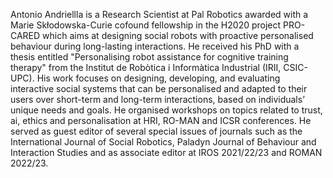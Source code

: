 Antonio Andriellla is a Research Scientist at Pal Robotics awarded with a Marie Skłodowska-Curie cofound fellowship in the H2020 project PRO-CARED which aims at designing social robots with proactive personalised behaviour during long-lasting interactions. He received his PhD with a thesis entitled "Personalising robot assistance for cognitive training therapy" from the Institut de Robòtica i Informàtica Industrial (IRII, CSIC-UPC). His work focuses on designing, developing, and evaluating interactive social systems that can be personalised and adapted to their users over short-term and long-term interactions, based on individuals’ unique needs and goals. He  organised workshops on topics related to trust, ai, ethics and personalisation at HRI, RO-MAN and ICSR conferences. He served as guest editor of several special issues of journals such as the International Journal of Social Robotics, Paladyn Journal of Behaviour and Interaction Studies and as associate editor at IROS 2021/22/23 and ROMAN 2022/23.